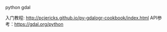 python gdal

入门教程: http://pcjericks.github.io/py-gdalogr-cookbook/index.html
API参考：https://gdal.org/python
